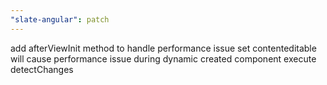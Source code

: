 ```yaml
---
"slate-angular": patch
---
```


add afterViewInit method to handle performance issue
set contenteditable will cause performance issue during dynamic created component execute detectChanges

